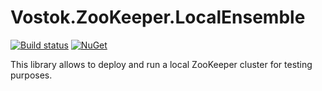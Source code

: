 # Vostok.ZooKeeper.LocalEnsemble

[![Build status](https://ci.appveyor.com/api/projects/status/github/vostok/zookeeper.localensemble?svg=true&branch=master)](https://ci.appveyor.com/project/vostok/zookeeper-localensemble/branch/master)
[![NuGet](https://img.shields.io/nuget/v/Vostok.ZooKeeper.LocalEnsemble.svg)](https://www.nuget.org/packages/Vostok.ZooKeeper.LocalEnsemble)

This library allows to deploy and run a local ZooKeeper cluster for testing purposes.
